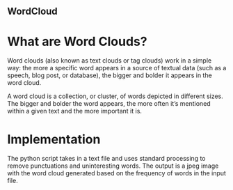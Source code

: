 ## WordCloud

# What are Word Clouds?

Word clouds (also known as text clouds or tag clouds) work in a simple way: the more a specific word appears in a source of textual data 
(such as a speech, blog post, or database), the bigger and bolder it appears in the word cloud.

A word cloud is a collection, or cluster, of words depicted in different sizes. The bigger and bolder the word appears, the more often it’s 
mentioned within a given text and the more important it is.


# Implementation 

The python script takes in a text file and uses standard processing to remove punctuations and uninteresting words. The output is a jpeg image with the word cloud
generated based on the frequency of words in the input file.
